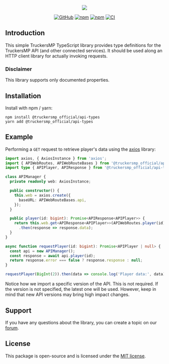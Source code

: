 <p align="center"><img src="https://truckersmp.com/assets/img/truckersmp-logo-sm.png"></p>

<p align="center">
<a href="https://github.com/TruckersMP/API-Types/blob/HEAD/LICENSE.md"><img alt="GitHub" src="https://img.shields.io/github/license/TruckersMP/api-types"></a>
<a href="https://www.npmjs.com/package/@truckersmp_official/api-types"><img alt="npm" src="https://img.shields.io/npm/v/@truckersmp_official/api-types"></a>
<a href="https://www.npmjs.com/package/@truckersmp_official/api-types"><img alt="npm" src="https://img.shields.io/npm/dt/@truckersmp_official/api-types"></a>
<a href="https://github.com/TruckersMP/API-Types/actions/workflows/ci.yml"><img alt="CI" src="https://github.com/TruckersMP/API-Types/actions/workflows/ci.yml/badge.svg"></a>
</p>

## Introduction

This simple TruckersMP TypeScript library provides type definitions for the TruckersMP API (and other connected
services). It should be used along an HTTP client library for actually invoking requests.

### Disclaimer

This library supports only documented properties.

## Installation

Install with npm / yarn:

```
npm install @truckersmp_official/api-types
yarn add @truckersmp_official/api-types
```

## Example

Performing a `GET` request to retrieve player's data using the [axios](https://github.com/axios/axios) library:

```ts
import axios, { AxiosInstance } from 'axios';
import { APIWebRoutes, APIWebRouteBases } from '@truckersmp_official/api-types/v2';
import type { APIPlayer, APIResponse } from '@truckersmp_official/api-types/v2';

class APIManager {
  private readonly web: AxiosInstance;

  public constructor() {
    this.web = axios.create({
      baseURL: APIWebRouteBases.api,
    });
  }

  public player(id: bigint): Promise<APIResponse<APIPlayer>> {
    return this.web.get<APIResponse<APIPlayer>>(APIWebRoutes.player(id))
      .then(response => response.data);
  }
}

async function requestPlayer(id: bigint): Promise<APIPlayer | null> {
  const api = new APIManager();
  const response = await api.player(id);
  return response.error === false ? response.response : null;
}

requestPlayer(BigInt(2)).then(data => console.log('Player data:', data));
```

Notice how we import a specific version of the API. This is not required. If the version is not specified,
the latest one will be used. However, keep in mind that new API versions may bring high impact changes.

## Support

If you have any questions about the library, you can create a topic on our
[forum](https://forum.truckersmp.com/index.php?/forum/198-developer-portal/).

## License

This package is open-source and is licensed under the [MIT license](LICENSE.md).
